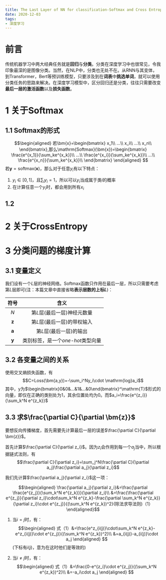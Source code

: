 ```yaml
---
title: The Last Layer of NN for classification-Softmax and Cross Entropy
date: 2020-12-03
tags:
- 深度学习
---
```


# 前言
传统机器学习中两大经典任务就是**回归**与**分类**。分类在深度学习中也很常见，令我印象最深的是图像分类。当然，在NLP中，分类也无处不在。从RNN与其变体，到Transformer，Bert等预训练模型，只要涉及到在**词表**中**挑选单词**，就可以使用分类任务的思路来解决。在深度学习模型中，区分回归还是分类，往往只需要改变**最后一层的激活函数**以及**损失函数**。

# 1 关于Softmax
## 1.1 Softmax的形式
$$\begin{aligned}
    若\bm{x}=\begin{bmatrix}
        x_1\\
        ...\\
        x_i\\
        ...\\
        x_n\\
    \end{bmatrix},那么\mathrm{Softmax}(\bm{x})=\begin{bmatrix}
        \frac{e^{x_1}}{\sum_ke^{x_k}}\\
        ...\\
        \frac{e^{x_i}}{\sum_ke^{x_k}}\\
        ...\\
        \frac{e^{x_n}}{\sum_ke^{x_k}}\\
    \end{bmatrix}
\end{aligned}
$$
若$\bm{y}=\mathrm{softmax}(\bm{x})$，那么对于任意$y_i$有以下特点：
1. $y_i\in[0,1]$，且$\sum_iy_i=1$，所以可以$y_i$当成属于类$i$的概率
2. 在计算任意一个$y_i$时，都会用到所有$x_i$

## 1.2 


# 2 关于CrossEntropy

# 3 分类问题的梯度计算
## 3.1 变量定义
我们设有一个$L$层的神经网络。$\mathrm{Softmax}$函数只作用在最后一层，所以只需要考虑第$L$层即可(注：本篇文章中直接省略**表示层数的上标$L$**)：

|   符号   |                含义                 |
| :------: | :---------------------------------: |
|   $N$    |     第$L$层(最后一层)神经元数量     |
| $\bm{z}$ |     第$L$层(最后一层)的带权输入     |
| $\bm{a}$ |       第$L$层(最后一层)的输出       |
| $\bm{y}$ | 类别标签，是一个$one$-$hot$类型向量 |

## 3.2 各变量之间的关系
使用交叉熵损失函数，有$$C=Loss(\bm{a,y})=-\sum_i^Ny_i\cdot \mathrm{log}a_i$$
其中，y为$\begin{bmatrix}0&0&...&1&...&0\end{bmatrix}^\mathrm{T}$形式的向量，即仅在正确的类别处为1，其余位置处均为0。而$a_i=\frac{e^{z_i}}{\sum_k^N e^{z_k}}$

## 3.3 求$\frac{\partial C}{\partial \bm{z}}$
要想反向传播梯度，首先需要先计算最后一层的误差$\frac{\partial C}{\partial \bm{z}}$。

首先计算$\frac{\partial C}{\partial z_i}$。因为$z_i$会作用到每一个$a_j$当中，所以根据链式法则，有$$\frac{\partial C}{\partial z_i}=\sum_j^N\frac{\partial C}{\partial a_j}\frac{\partial a_j}{\partial z_i}$$

我们先计算$\frac{\partial a_j}{\partial z_i}$这一项：

$$\begin{aligned}
    \frac{\partial a_j}{\partial z_i}&=\frac{\partial \frac{e^{z_j}}{\sum_k^N e^{z_k}}}{\partial z_i}\\
    &=\frac{\frac{\partial e^{z_j}}{\partial z_i}\cdot\sum_k^N e^{z_k}-\frac{\partial \sum_k^N e^{z_k}}{\partial z_i}\cdot e^{z_j}}{(\sum_k^N e^{z_k})^2}(除法求导法则)（1）
\end{aligned}$$

1) 当$i=j$时，有：
$$\begin{aligned}
    式（1）&=\frac{e^z_{i(j)}\cdot\sum_k^N e^{z_k}-e^z_{i(j)}\cdot e^{z_j}}{(\sum_k^N e^{z_k})^2}\\
    &=a_{i(j)}-a_{i(j)}\cdot a_j
\end{aligned}
$$
(下标有$i(j)$，意为在这时他们是等效的)

2) 当$i\not ={}j$时，有：
$$\begin{aligned}
    式（1）&=\frac{0-e^{z_i}\cdot e^{z_j}}{(\sum_k^N e^{z_k})^2}\\
    &=-a_i\cdot a_j
\end{aligned}
$$